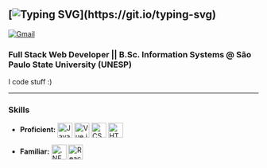 <!-- Greeting -->
[![Typing SVG](https://readme-typing-svg.demolab.com?font=Cascadia+Code&size=30&duration=3000&pause=1000&color=1AD5F7&repeat=false&width=600&height=45&lines=Greetings%2C+I'm+Giovanni+Bozzini!)](https://git.io/typing-svg)
--
[![Gmail](https://img.shields.io/badge/-giovanni.bns@gmail.com-c14438?style=flat&logo=Gmail&logoColor=white)](mailto:giovanni.bns@gmail.com)

<!-- Introduction -->
<h3>Full Stack Web Developer || B.Sc. Information Systems @ São Paulo State University (UNESP)</h3>

I code stuff :)

---

### Skills
- **Proficient:**
  <span><img src="https://img.shields.io/badge/JavaScript-323330?style=for-the-badge&logo=javascript&logoColor=F7DF1E" alt="JavaScript logo" title="JavaScript" height="30" align="center"/></span>
  <span><img src="https://img.shields.io/badge/Vue.js-35495E?style=for-the-badge&logo=vue.js&logoColor=4FC08D" alt="Vue.js logo" title="Vue.js" height="30" align="center"/></span>
  <span><img src="https://img.shields.io/badge/CSS-1572B6?style=for-the-badge&logo=css3&logoColor=white" alt="CSS logo" title="CSS" height="30" align="center"/></span>
  <span><img src="https://img.shields.io/badge/HTML-E34F26?style=for-the-badge&logo=html5&logoColor=white" alt="HTML logo" title="HTML" height="30" align="center"/></span>

- **Familiar:**
  <span><img src="https://img.shields.io/badge/.NET-512BD4?style=for-the-badge&logo=dotnet&logoColor=white" alt=".NET logo" title=".NET" height="30" align="center"/></span>
  <span><img src="https://img.shields.io/badge/React-20232A?style=for-the-badge&logo=react&logoColor=61DAFB" alt="ReactJS logo" title="ReactJS" height="30" align="center"/></span>

